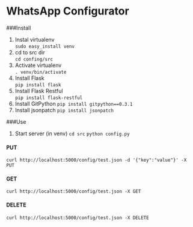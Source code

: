 WhatsApp Configurator
======

###Install

1. Instal virtualenv  
  ```sudo easy_install venv```
2. cd to src dir  
  ```cd confing/src```
3. Activate virtualenv  
  ```. venv/bin/activate```
4. Install Flask  
  ```pip install flask```
5. Install Flask Restful  
  ```pip install flask-restful```
6. Install GitPython
  ```pip install gitpython==0.3.1```
7. Install jsonpatch
  ```pip install jsonpatch```

###Use

1. Start server (in venv)
  ```cd src```
  ```python config.py```

#### PUT
```curl http://localhost:5000/config/test.json -d '{"key":"value"}' -X PUT```

#### GET
```curl http://localhost:5000/config/test.json -X GET```

#### DELETE
```curl http://localhost:5000/config/test.json -X DELETE```